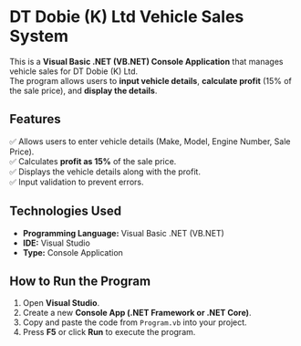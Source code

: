 # DT Dobie (K) Ltd Vehicle Sales System

This is a **Visual Basic .NET (VB.NET) Console Application** that manages vehicle sales for DT Dobie (K) Ltd.  
The program allows users to **input vehicle details**, **calculate profit** (15% of the sale price), and **display the details**.

## Features
✅ Allows users to enter vehicle details (Make, Model, Engine Number, Sale Price).  
✅ Calculates **profit as 15%** of the sale price.  
✅ Displays the vehicle details along with the profit.  
✅ Input validation to prevent errors.  

## Technologies Used
- **Programming Language:** Visual Basic .NET (VB.NET)
- **IDE:** Visual Studio  
- **Type:** Console Application  

## How to Run the Program
1. Open **Visual Studio**.
2. Create a new **Console App (.NET Framework or .NET Core)**.
3. Copy and paste the code from `Program.vb` into your project.
4. Press **F5** or click **Run** to execute the program.

